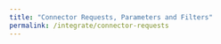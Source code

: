 ```yaml
---
title: "Connector Requests, Parameters and Filters"
permalink: /integrate/connector-requests
---
```

